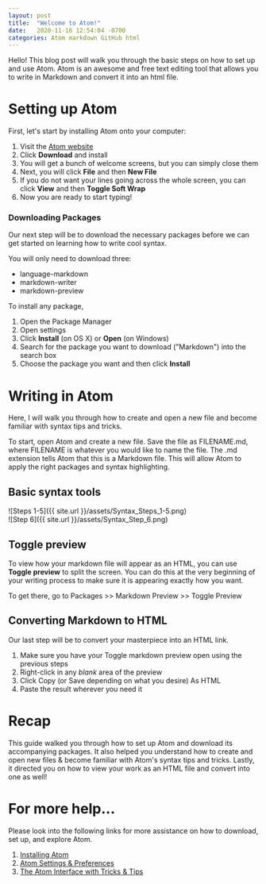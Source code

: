```yaml
---
layout: post
title:  "Welcome to Atom!"
date:   2020-11-16 12:54:04 -0700
categories: Atom markdown GitHub html
---
```

Hello! This blog post will walk you through the basic steps on how to set up and
use Atom. Atom is an awesome and free text editing tool that allows you to write in
Markdown and convert it into an html file.
# Setting up Atom
First, let's start by installing Atom onto your computer:
 1. Visit the [Atom website](https://atom.io/)
 2. Click **Download** and install
 3. You will get a bunch of welcome screens, but you can simply close them
 4. Next, you will click **File** and then **New File**
 5. If you do not want your lines going across the whole screen, you can click
   **View** and then **Toggle Soft Wrap**
 6. Now you are ready to start typing!

### Downloading Packages
Our next step will be to download the necessary packages before we can get started on learning how to write cool syntax.

You will only need to download three:
* language-markdown
* markdown-writer
* markdown-preview

To install any package,
1. Open the Package Manager
2. Open settings
3. Click **Install** (on OS X) or **Open** (on Windows)
4. Search for the package you want to download ("Markdown") into the search box
5. Choose the package you want and then click **Install**

# Writing in Atom
Here, I will walk you through how to create
and open a new file and become familiar with syntax tips and tricks.

To start, open Atom and create a new file. Save the file as FILENAME.md, where
FILENAME is whatever you would like to name the file. The .md extension tells
Atom that this is a Markdown file. This will allow Atom to apply the right packages and syntax highlighting.

## Basic syntax tools
![Steps 1-5]({{ site.url }}/assets/Syntax_Steps_1-5.png)  
![Step 6]({{ site.url }}/assets/Syntax_Step_6.png)

## Toggle preview
To view how your markdown file will appear as an HTML, you can use **Toggle preview** to split the screen. You can do this at the very beginning of your writing process to make sure it is appearing exactly how you want.  

To get there, go to Packages >> Markdown Preview >> Toggle Preview  
## Converting Markdown to HTML
Our last step will be to convert your masterpiece into an HTML link.
1. Make sure you have your Toggle markdown preview open using the previous steps
2. Right-click in any *blank* area of the preview
3. Click Copy (or Save depending on what you desire) As HTML
4. Paste the result wherever you need it

# Recap
This guide walked you through how to set up Atom and download its accompanying packages. It also helped you understand how to create and open new files & become familiar with Atom's syntax tips and tricks. Lastly, it directed you on how to view your work as an HTML file and convert into one as well!

# For more help...
Please look into the following links for more assistance on how to download, set up, and explore Atom.
1. [Installing Atom](https://www.youtube.com/watch?v=EyG20hhON6E)
2. [Atom Settings & Preferences](https://www.youtube.com/watch?v=zYvMFtO71fk)
3. [The Atom Interface with Tricks & Tips](https://www.youtube.com/watch?v=ZnzLPIhMJnw)
